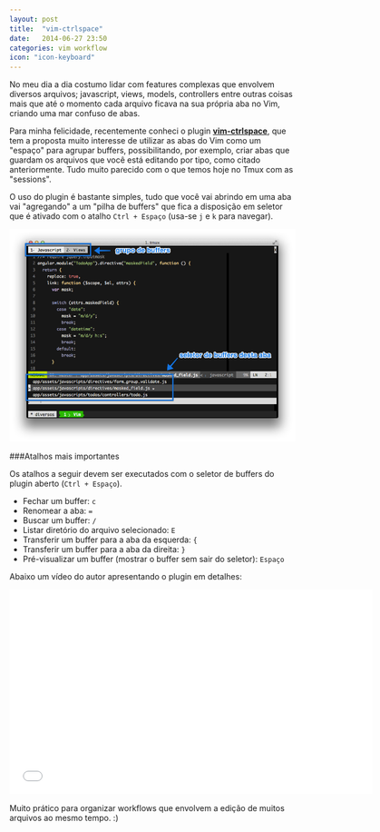 ```yaml
---
layout: post
title:  "vim-ctrlspace"
date:   2014-06-27 23:50
categories: vim workflow
icon: "icon-keyboard"
---
```


No meu dia a dia costumo lidar com features complexas que envolvem diversos arquivos; javascript, views, models, controllers entre outras coisas mais que até o momento cada arquivo ficava na sua própria aba no Vim, criando uma mar confuso de abas.

Para minha felicidade, recentemente conheci o plugin **[vim-ctrlspace](https://github.com/szw/vim-ctrlspace)**, que tem a proposta muito interesse de utilizar as abas do Vim como um "espaço" para agrupar buffers, possibilitando, por exemplo, criar abas que guardam os arquivos que você está editando por tipo, como citado anteriormente. Tudo muito parecido com o que temos hoje no Tmux com as "sessions".

O uso do plugin é bastante simples, tudo que você vai abrindo em uma aba vai "agregando" a um "pilha de buffers" que fica a disposição em seletor que é ativado com o atalho `Ctrl + Espaço` (usa-se `j` e `k` para navegar).

<div class="image-container">
  <img src="/images/vim-ctrlspace.png" class="full-image"/>
</div>

###Atalhos mais importantes

Os atalhos a seguir devem ser executados com o seletor de buffers do plugin aberto (`Ctrl + Espaço`).

* Fechar um buffer: `c`
* Renomear a aba: `=`
* Buscar um buffer: `/`
* Listar diretório do arquivo selecionado: `E`
* Transferir um buffer para a aba da esquerda: `{`
* Transferir um buffer para a aba da direita: `}`
* Pré-visualizar um buffer (mostrar o buffer sem sair do seletor): `Espaço`

Abaixo um vídeo do autor apresentando o plugin em detalhes:

<iframe width="640" class="video-iframe" height="360" src="//www.youtube.com/embed/U1hbGJm3J0g" frameborder="0" allowfullscreen></iframe>

Muito prático para organizar workflows que envolvem a edição de muitos arquivos ao mesmo tempo. :)

